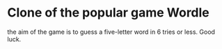 # Clone of the popular game Wordle

the aim of the game is to guess a five-letter word in 6 tries or less. Good luck.
